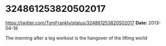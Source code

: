 # 324861253820502017
https://twitter.com/TomFrankly/status/324861253820502017
**Date:** 2013-04-18

The morning after a leg workout is the hangover of the lifting world
